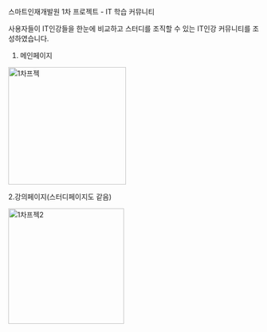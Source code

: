 스마트인재개발원 1차 프로젝트 - IT 학습 커뮤니티

사용자들이 IT인강들을 한눈에 비교하고 스터디를 조직할 수 있는 IT인강 커뮤니티를 조성하였습니다.
1. 메인페이지
<img width="236" alt="1차프젝" src="https://user-images.githubusercontent.com/78364397/148188961-0617bf98-fc4b-4819-94e7-44f223041a7a.png">

2.강의페이지(스터디페이지도 같음)

<img width="232" alt="1차프젝2" src="https://user-images.githubusercontent.com/78364397/148188967-410383ec-8881-495f-9d2d-da6f2b6469d9.png">

